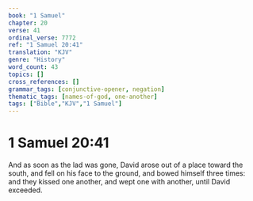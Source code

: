```yaml
---
book: "1 Samuel"
chapter: 20
verse: 41
ordinal_verse: 7772
ref: "1 Samuel 20:41"
translation: "KJV"
genre: "History"
word_count: 43
topics: []
cross_references: []
grammar_tags: [conjunctive-opener, negation]
thematic_tags: [names-of-god, one-another]
tags: ["Bible","KJV","1 Samuel"]
---
```


# 1 Samuel 20:41

And as soon as the lad was gone, David arose out of a place toward the south, and fell on his face to the ground, and bowed himself three times: and they kissed one another, and wept one with another, until David exceeded.
